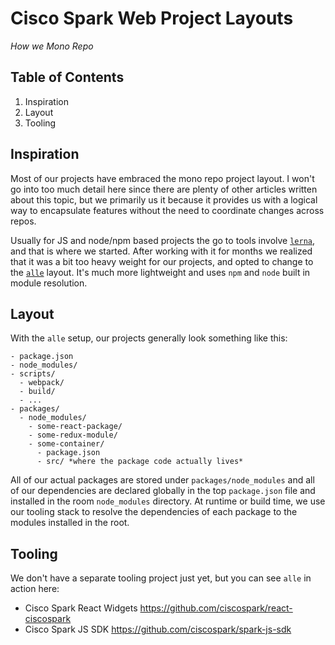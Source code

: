 # Cisco Spark Web Project Layouts

*How we Mono Repo*

## Table of Contents

1. Inspiration
1. Layout
1. Tooling

## Inspiration

Most of our projects have embraced the mono repo project layout. I won't go into too much detail here since there are plenty of other articles written about this topic, but we primarily us it because it provides us with a logical way to encapsulate features without the need to coordinate changes across repos.

Usually for JS and node/npm based projects the go to tools involve [`lerna`](https://github.com/lerna/lerna), and that is where we started. After working with it for months we realized that it was a bit too heavy weight for our projects, and opted to change to the [`alle`](https://github.com/boennemann/alle) layout. It's much more lightweight and uses `npm` and `node` built in module resolution.

## Layout

With the `alle` setup, our projects generally look something like this:

``` text
- package.json
- node_modules/
- scripts/
  - webpack/
  - build/
  - ...
- packages/
  - node_modules/
    - some-react-package/
    - some-redux-module/
    - some-container/
      - package.json
      - src/ *where the package code actually lives*
```

All of our actual packages are stored under `packages/node_modules` and all of our dependencies are declared globally in the top `package.json` file and installed in the room `node_modules` directory. At runtime or build time, we use our tooling stack to resolve the dependencies of each package to the modules installed in the root.

## Tooling

We don't have a separate tooling project just yet, but you can see `alle` in action here:

- Cisco Spark React Widgets <https://github.com/ciscospark/react-ciscospark>
- Cisco Spark JS SDK <https://github.com/ciscospark/spark-js-sdk>
